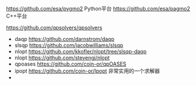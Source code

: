 https://github.com/esa/pygmo2 Python平台
https://github.com/esa/pagmo2 C++平台

https://github.com/qpsolvers/qpsolvers
- daqp https://github.com/darnstrom/daqp
- slsqp https://github.com/jacobwilliams/slsqp
- nlopt https://github.com/kkofler/nlopt/tree/slsqp-daqp
- nlopt https://github.com/stevengj/nlopt
- qpoases https://github.com/coin-or/qpOASES
- ipopt https://github.com/coin-or/Ipopt 非常实用的一个求解器
- 
